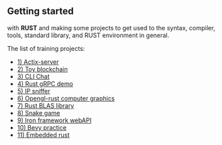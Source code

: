  <p>
 <h2>Getting started</h2> with <b>RUST</b> and making some projects
 to get used to the syntax, compiler, tools,
 standard library, and RUST environment in general.
 <p>

<p>The list of training projects:</p>
 <ul>
    <li><a href="https://github.com/jojoqc/dev-projects/tree/main/rust/actix-server">1) Actix-server</a></li>
    <li><a href="https://github.com/jojoqc/dev-projects/tree/main/rust/block-chain">2) Toy blockchain</a></li>
    <li><a href="https://github.com/jojoqc/dev-projects/tree/main/rust/chat">3) CLI Chat </a></li>
    <li><a href="https://github.com/jojoqc/dev-projects/tree/main/rust/grpcapi">4) Rust gRPC demo</a></li>
    <li><a href="https://github.com/jojoqc/dev-projects/tree/main/rust/ipsniffer">5) IP sniffer</a></li>
    <li><a href="https://github.com/jojoqc/dev-projects/tree/main/rust/opengl-rust">6) Opengl-rust computer graphics</a></li>
    <li><a href="https://github.com/jojoqc/dev-projects/tree/main/rust/rusty-blas">7) Rust BLAS library </a></li>
    <li><a href="https://github.com/jojoqc/dev-projects/tree/main/rust/opengl-rust">8) Snake game</a></li>
    <li><a href="https://github.com/jojoqc/dev-projects/tree/main/rust/webapi">9) Iron framework webAPI</a></li>
    <li><a href="https://github.com/jojoqc/dev-projects/tree/main/rust/bevy-game">10) Bevy practice</a></li>
    <li><a href="https://github.com/jojoqc/dev-projects/tree/main/rust/embedded-rust">11) Embedded rust</a></li>
</ul>
